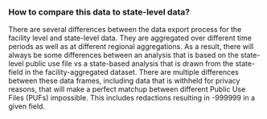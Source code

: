 ### How to compare this data to state-level data?

There are several differences between the data export process for the facility level and state-level data. They are aggregated over different time periods as well as at different regional aggregations. As a result, there will always be some differences between an analysis that is based on the state-level public use file vs a state-based analysis that is drawn from the state-field in the facility-aggregated dataset. There are multiple differences between these data frames, including data that is withheld for privacy reasons, that will make a perfect matchup between different Public Use Files (PUFs) impossible. This includes redactions resulting in -999999 in a given field. 




